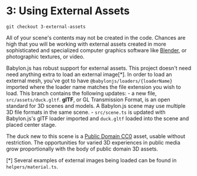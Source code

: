 # 3: Using External Assets

`git checkout 3-external-assets`

All of your scene's contents may not be created in the code. Chances are high that you will be working with external assets created in more sophisticated and specialized computer graphics software like [Blender](https://www.blender.org/), or photographic textures, or video.


Babylon.js has robust support for external assets. This project doesn't need need anything extra to load an external image[*]. In order to load an external mesh, you've got to have `@babylonjs/loaders/{loaderName}` imported where the loader name matches the file extension you wish to load. This branch contains the following updates:
    - a new file, `src/assets/duck.gltf`. **glTF**, or GL Transmission Format, is an open standard for 3D scenes and models. A Babylon.js scene may use multiple 3D file formats in the same scene.
    - `src/scene.ts` is updated with Babylon.js's glTF loader imported and `duck.gltf` loaded into the scene and placed center stage.


The duck new to this scene is a [Public Domain CC0](https://creativecommons.org/share-your-work/public-domain/cc0/) asset, usable without restriction. The opportunities for varied 3D experiences in public media grow proportionally with the body of public domain 3D assets.

[*] Several examples of external images being loaded can be found in `helpers/material.ts`.